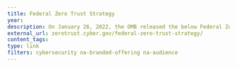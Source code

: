 ```yaml
---
title: Federal Zero Trust Strategy
year:
description: On January 26, 2022, the OMB released the below Federal Zero Trust Strategy to adapt civilian agencies’ enterprise security architecture to be based on zero trust principles.
external_url: zerotrust.cyber.gov/federal-zero-trust-strategy/
content_tags:
type: link
filters: cybersecurity na-branded-offering na-audience
---
```

